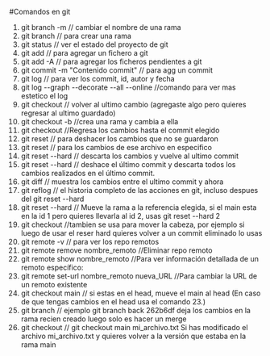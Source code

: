 #Comandos en git

1. git branch -m <Name branch> // cambiar el nombre de una rama
2. git branch <nombre-de-la-rama> // para crear una rama
3. git status // ver el estado del proyecto de git
4. git add <Nombre fichero> // para agregar un fichero a git
5. git add -A // para agregar los ficheros pendientes a git
6. git commit -m "Contenido commit" // para agg un commit
7. git log // para ver los commit, id, autor y fecha
8. git log --graph --decorate --all --online //comando para ver mas estetico el log
9. git checkout <name fichero> // volver al ultimo cambio (agregaste algo pero quieres regresar al ultimo guardado)
10. git checkout -b <name branch> //crea una rama y cambia a ella
10. git checkout <id del commit> //Regresa los cambios hasta el commit elegido
11. git reset // para deshacer los cambios que no se guardaron
12. git reset <Name file> // para los cambios de ese archivo en especifico
18. git reset --hard // descarta los cambios y vuelve al ultimo commit
13. git reset --hard <referente> // deshace el último commit y descarta todos los cambios realizados en el último commit.
14. git diff // muestra los cambios entre el ultimo commit y ahora
15. git reflog // el historia completo de las acciones en git, incluso despues del git reset --hard
16. git reset --hard <referente> // Mueve la rama a la referencia elegida, si el main esta en la id 1 pero quieres llevarla al id 2, usas git reset --hard 2
17. git checkout <id del commit> //tambien se usa para mover la cabeza, por ejemplo si luego de usar el reser hard quieres volver a un commit eliminado lo usas
18. git remote -v // para ver los repo remotos
19. git remote remove nombre_remoto //Eliminar repo remoto
20. git remote show nombre_remoto //Para ver información detallada de un remoto específico:
21. git remote set-url nombre_remoto nueva_URL //Para cambiar la URL de un remoto existente
22. git checkout main // si estas en el head, mueve el main al head (En caso de que tengas cambios en el head usa el comando 23.)
23.  git branch <Nombre rama nueva> <commit> // ejemplo  git branch back  262b6df deja los cambios en la rama recien creado luego solo es hacer un merge
24.  git checkout <puntoReferencia> <archivo> // git checkout main mi_archivo.txt Si has modificado el archivo mi_archivo.txt y quieres volver a la versión que estaba en la rama main







